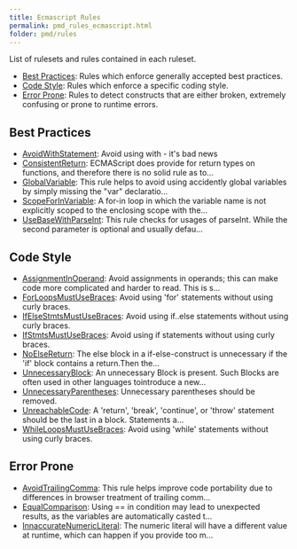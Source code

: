 ```yaml
---
title: Ecmascript Rules
permalink: pmd_rules_ecmascript.html
folder: pmd/rules
---
```

List of rulesets and rules contained in each ruleset.

*   [Best Practices](pmd_rules_ecmascript_bestpractices.html): Rules which enforce generally accepted best practices.
*   [Code Style](pmd_rules_ecmascript_codestyle.html): Rules which enforce a specific coding style.
*   [Error Prone](pmd_rules_ecmascript_errorprone.html): Rules to detect constructs that are either broken, extremely confusing or prone to runtime errors.

## Best Practices
*   [AvoidWithStatement](pmd_rules_ecmascript_bestpractices.html#avoidwithstatement): Avoid using with - it's bad news
*   [ConsistentReturn](pmd_rules_ecmascript_bestpractices.html#consistentreturn): ECMAScript does provide for return types on functions, and therefore there is no solid rule as to...
*   [GlobalVariable](pmd_rules_ecmascript_bestpractices.html#globalvariable): This rule helps to avoid using accidently global variables by simply missing the "var" declaratio...
*   [ScopeForInVariable](pmd_rules_ecmascript_bestpractices.html#scopeforinvariable): A for-in loop in which the variable name is not explicitly scoped to the enclosing scope with the...
*   [UseBaseWithParseInt](pmd_rules_ecmascript_bestpractices.html#usebasewithparseint): This rule checks for usages of parseInt. While the second parameter is optional and usually defau...

## Code Style
*   [AssignmentInOperand](pmd_rules_ecmascript_codestyle.html#assignmentinoperand): Avoid assignments in operands; this can make code more complicated and harder to read.  This is s...
*   [ForLoopsMustUseBraces](pmd_rules_ecmascript_codestyle.html#forloopsmustusebraces): Avoid using 'for' statements without using curly braces.
*   [IfElseStmtsMustUseBraces](pmd_rules_ecmascript_codestyle.html#ifelsestmtsmustusebraces): Avoid using if..else statements without using curly braces.
*   [IfStmtsMustUseBraces](pmd_rules_ecmascript_codestyle.html#ifstmtsmustusebraces): Avoid using if statements without using curly braces.
*   [NoElseReturn](pmd_rules_ecmascript_codestyle.html#noelsereturn): The else block in a if-else-construct is unnecessary if the 'if' block contains a return.Then the...
*   [UnnecessaryBlock](pmd_rules_ecmascript_codestyle.html#unnecessaryblock): An unnecessary Block is present.  Such Blocks are often used in other languages tointroduce a new...
*   [UnnecessaryParentheses](pmd_rules_ecmascript_codestyle.html#unnecessaryparentheses): Unnecessary parentheses should be removed.
*   [UnreachableCode](pmd_rules_ecmascript_codestyle.html#unreachablecode): A 'return', 'break', 'continue', or 'throw' statement should be the last in a block. Statements a...
*   [WhileLoopsMustUseBraces](pmd_rules_ecmascript_codestyle.html#whileloopsmustusebraces): Avoid using 'while' statements without using curly braces.

## Error Prone
*   [AvoidTrailingComma](pmd_rules_ecmascript_errorprone.html#avoidtrailingcomma): This rule helps improve code portability due to differences in browser treatment of trailing comm...
*   [EqualComparison](pmd_rules_ecmascript_errorprone.html#equalcomparison): Using == in condition may lead to unexpected results, as the variables are automatically casted t...
*   [InnaccurateNumericLiteral](pmd_rules_ecmascript_errorprone.html#innaccuratenumericliteral): The numeric literal will have a different value at runtime, which can happen if you provide too m...

